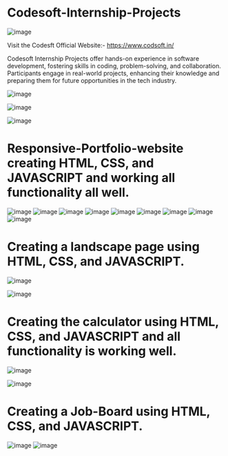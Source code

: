 # Codesoft-Internship-Projects

![image](https://github.com/SumitKumargiri/Codesoft-InternShip-Projects/assets/96234273/9ebca642-1cda-45ec-877c-ff32b2c88dc5)

Visit the Codesft Official Website:- https://www.codsoft.in/

                 
Codesoft Internship Projects offer hands-on experience in software development, fostering skills in coding, problem-solving, and collaboration. Participants engage in real-world projects, enhancing their knowledge and preparing them for future opportunities in the tech industry.

![image](https://github.com/SumitKumargiri/Codesoft-InternShip-Projects/assets/96234273/a263c799-a47a-4797-b593-7b84433d98a9)

![image](https://github.com/SumitKumargiri/Codesoft-InternShip-Projects/assets/96234273/70a64e39-c774-40a7-bd2c-df6a810d83d5)

![image](https://github.com/SumitKumargiri/Codesoft-InternShip-Projects/assets/96234273/8ced761a-f230-41bc-a09a-eed080b67b83)



# Responsive-Portfolio-website creating HTML, CSS, and JAVASCRIPT and working all functionality all well.



![image](https://github.com/SumitKumargiri/Codesoft-InternShip-Projects/assets/96234273/d0518185-bcd9-48cd-a234-fd3917962b9d)
![image](https://github.com/SumitKumargiri/Codesoft-InternShip-Projects/assets/96234273/5f0d1850-c39a-4756-a0c7-fa76ab577a4d)
![image](https://github.com/SumitKumargiri/Codesoft-InternShip-Projects/assets/96234273/6f429f8b-1d71-4c00-9ef9-379cc946d46c)
![image](https://github.com/SumitKumargiri/Codesoft-InternShip-Projects/assets/96234273/c262c47a-335c-4f4b-a192-9d3667902b71)
![image](https://github.com/SumitKumargiri/Codesoft-InternShip-Projects/assets/96234273/9d984ba1-e651-41b5-b8f6-a8b715af6b9f)
![image](https://github.com/SumitKumargiri/Codesoft-InternShip-Projects/assets/96234273/a3e615e2-4e3c-4524-9aec-ef2dce95559b)
![image](https://github.com/SumitKumargiri/Codesoft-InternShip-Projects/assets/96234273/dfd340c5-a168-4362-a82e-e11e0b5cc5e0)
![image](https://github.com/SumitKumargiri/Codesoft-InternShip-Projects/assets/96234273/a02f45b9-513a-46ee-a3ba-68f89de354fc)
![image](https://github.com/SumitKumargiri/Codesoft-InternShip-Projects/assets/96234273/0c975320-1a39-4a5c-b226-66fbb9441d76)



# Creating a landscape page using HTML, CSS, and JAVASCRIPT.


![image](https://github.com/SumitKumargiri/Codesoft-InternShip-Projects/assets/96234273/0dc83b03-c118-4218-8afe-d2f61c392ca1)



![image](https://github.com/SumitKumargiri/Codesoft-InternShip-Projects/assets/96234273/b01b58b5-2d10-4d95-b2fd-72b0b5a60ccd)



# Creating the calculator using HTML, CSS, and JAVASCRIPT and all functionality is working well.


![image](https://github.com/SumitKumargiri/Codesoft-InternShip-Projects/assets/96234273/58c74e39-51dc-45b4-8c20-4b29c9529aa2)


![image](https://github.com/SumitKumargiri/Codesoft-InternShip-Projects/assets/96234273/02bfb438-27e1-4b2a-ae67-4a7219bcab43)


# Creating a Job-Board using HTML, CSS, and JAVASCRIPT.

![image](https://github.com/SumitKumargiri/Codesoft-InternShip-Projects/assets/96234273/81cf49fc-90e8-4fb3-9fd1-4bcc08575599)
![image](https://github.com/SumitKumargiri/Codesoft-InternShip-Projects/assets/96234273/0f9dd2dc-746a-4c50-9bc1-a5aaf27e2d72)

